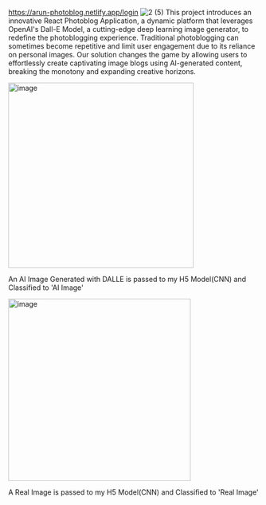 https://arun-photoblog.netlify.app/login
![2 (5)](https://github.com/Arunrowan-70/pb/assets/85307660/a866db60-98fe-4a7b-8151-2bd9d8967b56)
This project introduces an innovative React Photoblog Application, a dynamic platform that leverages OpenAI's Dall-E Model, a cutting-edge deep learning image generator, to redefine the photoblogging experience. Traditional photoblogging can sometimes become repetitive and limit user engagement due to its reliance on personal images. Our solution changes the game by allowing users to effortlessly create captivating image blogs using AI-generated content, breaking the monotony and expanding creative horizons.

<img width="372" alt="image" src="https://github.com/Arunrowan-70/pb/assets/85307660/d0d2c713-9ecc-48ac-8ca0-d6970ef3cf7a"> 

An AI Image Generated with DALLE is passed to my H5 Model(CNN) and Classified to 'AI Image'

<img width="366" alt="image" src="https://github.com/Arunrowan-70/pb/assets/85307660/155a519c-2f8d-4038-8896-f360b640fe79"> 

A Real Image is passed to my H5 Model(CNN) and Classified to 'Real Image'

